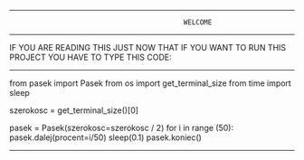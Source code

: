 -------------------------------------------------------------------------------------------------

                                               WELCOME 

-------------------------------------------------------------------------------------------------

IF YOU ARE READING THIS JUST NOW THAT IF YOU WANT TO RUN THIS PROJECT YOU HAVE TO TYPE THIS CODE:

-------------------------------------------------------------------------------------------------

from pasek import Pasek
from os import get_terminal_size
from time import sleep

szerokosc = get_terminal_size()[0]

pasek = Pasek(szerokosc=szerokosc / 2)
for i in range (50):
    pasek.dalej(procent=i/50)
    sleep(0.1)
pasek.koniec()

-------------------------------------------------------------------------------------------------
